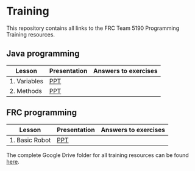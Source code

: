 # Training
This repository contains all links to the FRC Team 5190 Programming Training resources.

## Java programming

| Lesson | Presentation | Answers to exercises |
|--------|--------------|----------------------|
| 1. Variables | [PPT](https://drive.google.com/file/d/1NtKOmOBkyREgWU5UOGqX2s4kXr_GxVzd/view?usp=sharing) | |
| 2. Methods | [PPT](https://drive.google.com/file/d/1e5P5l9eGSLn2o3n-CvJb8wUFciVG_b5k/view?usp=sharing) | |

## FRC programming

| Lesson | Presentation | Answers to exercises |
|--------|--------------|----------------------|
| 1. Basic Robot | [PPT](https://drive.google.com/file/d/1apG1lrCPtRvAkbNKyBClzNfjb2JUU1H7/view?usp=sharing) | |

The complete Google Drive folder for all training resources can be found [here](https://drive.google.com/drive/folders/1LuSwf1PRrU6uXvdZcEabqI1LIIo6Faiu?usp=sharing).
